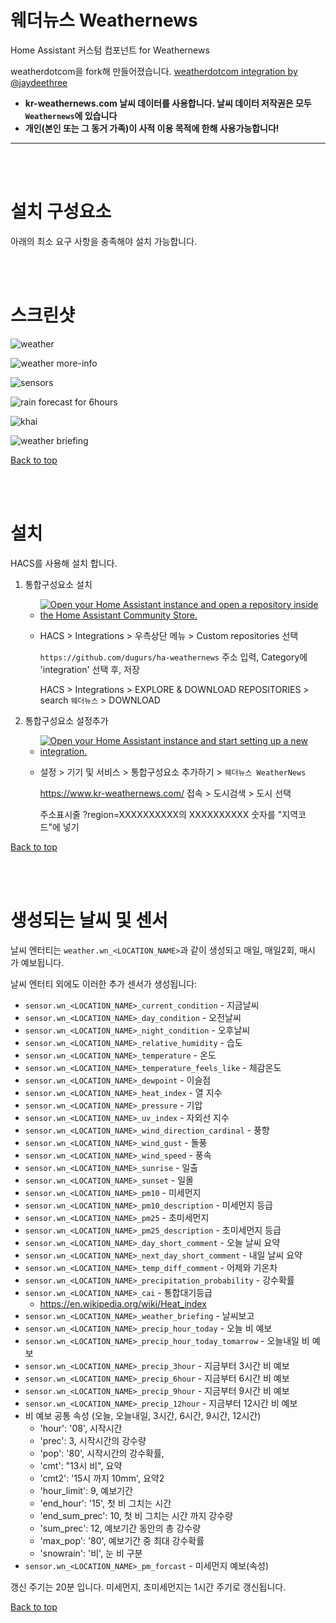 # 웨더뉴스 Weathernews
Home Assistant 커스텀 컴포넌트 for Weathernews

weatherdotcom을 fork해 만들어졌습니다. [weatherdotcom integration by @jaydeethree](https://github.com/jaydeethree/Home-Assistant-weatherdotcom)

* **kr-weathernews.com 날씨 데이터를 사용합니다. 날씨 데이터 저작권은 모두 `Weathernews`에 있습니다**
* **개인(본인 또는 그 동거 가족)이 사적 이용 목적에 한해 사용가능합니다!**

-------------------

<br>
<br>

# 설치 구성요소
아래의 최소 요구 사항을 충족해야 설치 가능합니다. 


<br>
<br>

# 스크린샷

![weather](images/screenshot/weather.png)

![weather more-info](images/screenshot/weather_more-info.png)

![sensors](images/screenshot/sensors.png)

![rain forecast for 6hours](images/screenshot/rain_forecast_6hours.png)

![khai](images/screenshot/khai.png)

![weather briefing](images/screenshot/weather_briefing.png)


[Back to top](#top)

<br>
<br>

# 설치

HACS를 사용해 설치 합니다.

1. 통합구성요소 설치
   
   * [![Open your Home Assistant instance and open a repository inside the Home Assistant Community Store.](https://my.home-assistant.io/badges/hacs_repository.svg)](https://my.home-assistant.io/redirect/hacs_repository/?repository=ha-weathernews&owner=dugurs&category=integration)
   * HACS > Integrations > 우측상단 메뉴 > Custom repositories 선택
   
      `https://github.com/dugurs/ha-weathernews` 주소 입력, Category에 'integration' 선택 후, 저장
      
      HACS > Integrations > EXPLORE & DOWNLOAD REPOSITORIES > search `웨더뉴스` > DOWNLOAD

2. 통합구성요소 설정추가
   
   * [![Open your Home Assistant instance and start setting up a new integration.](https://my.home-assistant.io/badges/config_flow_start.svg)](https://my.home-assistant.io/redirect/config_flow_start/?domain=weathernews)
   * 설정 > 기기 및 서비스 > 통합구성요소 추가하기 > `웨더뉴스 WeatherNews`
   
      https://www.kr-weathernews.com/ 접속 > 도시검색 > 도시 선택
      
      주소표시줄 ?region=XXXXXXXXXX의 XXXXXXXXXX 숫자를 "지역코드"에 넣기

[Back to top](#top)

<br>
<br>

# 생성되는 날씨 및 센서
날씨 엔터티는 `weather.wn_<LOCATION_NAME>`과 같이 생성되고 매일, 매일2회, 매시 가 예보됩니다. 

날씨 엔터티 외에도 이러한 추가 센서가 생성됩니다:
* `sensor.wn_<LOCATION_NAME>_current_condition` - 지금날씨
* `sensor.wn_<LOCATION_NAME>_day_condition` - 오전날씨
* `sensor.wn_<LOCATION_NAME>_night_condition` - 오후날씨
* `sensor.wn_<LOCATION_NAME>_relative_humidity` - 습도
* `sensor.wn_<LOCATION_NAME>_temperature` - 온도
* `sensor.wn_<LOCATION_NAME>_temperature_feels_like` - 체감온도
* `sensor.wn_<LOCATION_NAME>_dewpoint` - 이슬점
* `sensor.wn_<LOCATION_NAME>_heat_index` - 열 지수
* `sensor.wn_<LOCATION_NAME>_pressure` - 기압
* `sensor.wn_<LOCATION_NAME>_uv_index` - 자외선 지수 
* `sensor.wn_<LOCATION_NAME>_wind_direction_cardinal` - 풍향
* `sensor.wn_<LOCATION_NAME>_wind_gust` - 돌풍
* `sensor.wn_<LOCATION_NAME>_wind_speed` - 풍속
* `sensor.wn_<LOCATION_NAME>_sunrise` - 일출
* `sensor.wn_<LOCATION_NAME>_sunset` - 일몰
* `sensor.wn_<LOCATION_NAME>_pm10` - 미세먼지
* `sensor.wn_<LOCATION_NAME>_pm10_description` - 미세먼지 등급
* `sensor.wn_<LOCATION_NAME>_pm25` - 초미세먼지
* `sensor.wn_<LOCATION_NAME>_pm25_description` - 초미세먼지 등급
* `sensor.wn_<LOCATION_NAME>_day_short_comment` - 오늘 날씨 요약
* `sensor.wn_<LOCATION_NAME>_next_day_short_comment` - 내일 날씨 요약
* `sensor.wn_<LOCATION_NAME>_temp_diff_comment` - 어제와 기온차
* `sensor.wn_<LOCATION_NAME>_precipitation_probability` - 강수확률
* `sensor.wn_<LOCATION_NAME>_cai` - 통합대기등급
  * https://en.wikipedia.org/wiki/Heat_index
* `sensor.wn_<LOCATION_NAME>_weather_briefing` - 날씨보고
* `sensor.wn_<LOCATION_NAME>_precip_hour_today` - 오늘 비 예보
* `sensor.wn_<LOCATION_NAME>_precip_hour_today_tomarrow` - 오늘내일 비 예보
* `sensor.wn_<LOCATION_NAME>_precip_3hour` - 지금부터 3시간 비 예보
* `sensor.wn_<LOCATION_NAME>_precip_6hour` - 지금부터 6시간 비 예보
* `sensor.wn_<LOCATION_NAME>_precip_9hour` - 지금부터 9시간 비 예보
* `sensor.wn_<LOCATION_NAME>_precip_12hour` - 지금부터 12시간 비 예보
* 비 예보 공통 속성 (오늘, 오늘내일, 3시간, 6시간, 9시간, 12시간)
  * 'hour': '08', 시작시간
  * 'prec': 3, 시작시간의 강수량
  * 'pop': '80', 시작시간의 강수확률,
  * 'cmt': "13시 비", 요약
  * 'cmt2': '15시 까지 10mm', 요약2
  * 'hour_limit': 9, 예보기간
  * 'end_hour': '15', 첫 비 그치는 시간
  * 'end_sum_prec': 10, 첫 비 그치는 시간 까지 강수량
  * 'sum_prec': 12, 예보기간 동안의 총 강수량
  * 'max_pop': '80', 예보기간 중 최대 강수확률
  * 'snowrain': '비', 눈 비 구분
* `sensor.wn_<LOCATION_NAME>_pm_forcast` - 미세먼지 예보(속성)


갱신 주기는 20분 입니다.
미세먼지, 초미세먼지는 1시간 주기로 갱신됩니다.

[Back to top](#top)


